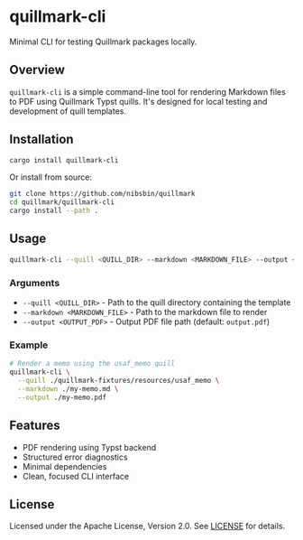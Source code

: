 # quillmark-cli

Minimal CLI for testing Quillmark packages locally.

## Overview

`quillmark-cli` is a simple command-line tool for rendering Markdown files to PDF using Quillmark Typst quills. It's designed for local testing and development of quill templates.

## Installation

```bash
cargo install quillmark-cli
```

Or install from source:

```bash
git clone https://github.com/nibsbin/quillmark
cd quillmark/quillmark-cli
cargo install --path .
```

## Usage

```bash
quillmark-cli --quill <QUILL_DIR> --markdown <MARKDOWN_FILE> --output <OUTPUT_PDF>
```

### Arguments

- `--quill <QUILL_DIR>` - Path to the quill directory containing the template
- `--markdown <MARKDOWN_FILE>` - Path to the markdown file to render
- `--output <OUTPUT_PDF>` - Output PDF file path (default: `output.pdf`)

### Example

```bash
# Render a memo using the usaf_memo quill
quillmark-cli \
  --quill ./quillmark-fixtures/resources/usaf_memo \
  --markdown ./my-memo.md \
  --output ./my-memo.pdf
```

## Features

- PDF rendering using Typst backend
- Structured error diagnostics
- Minimal dependencies
- Clean, focused CLI interface

## License

Licensed under the Apache License, Version 2.0. See [LICENSE](../LICENSE) for details.
